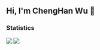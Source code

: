 ## Hi, I'm ChengHan Wu 👋



### Statistics

<p>
  <img align="left" src="https://github-readme-stats.vercel.app/api?username=henry32144&theme=holi" />
</p>
<p>
  <img align="center" src="https://github-readme-stats.vercel.app/api/top-langs?username=henry32144&layout=compact&langs_count=8&card_width=320&theme=holi" />
</p>
